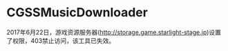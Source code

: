 # CGSSMusicDownloader
2017年6月22日，游戏资源服务器(http://storage.game.starlight-stage.jp)设置了权限，403禁止访问，该工具已失效。
